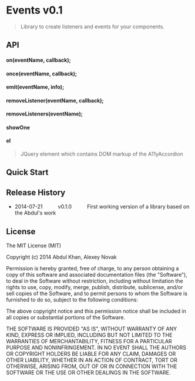 # Events v0.1

> Library to create listeners and events for your components.

## API

#### on(eventName, callback);

>

#### once(eventName, callback);

>

#### emit(eventName, info);

>

#### removeListener(eventName, callback);

>

#### removeListeners(eventName);

>

#### showOne

>

#### el

> JQuery element which contains DOM markup of the A11yAccordion

## Quick Start


## Release History

* 2014-07-21   v0.1.0   First working version of a library based on the Abdul's work

## License
The MIT License (MIT)

Copyright (c) 2014 Abdul Khan, Alexey Novak

Permission is hereby granted, free of charge, to any person obtaining a copy
of this software and associated documentation files (the "Software"), to deal
in the Software without restriction, including without limitation the rights
to use, copy, modify, merge, publish, distribute, sublicense, and/or sell
copies of the Software, and to permit persons to whom the Software is
furnished to do so, subject to the following conditions:

The above copyright notice and this permission notice shall be included in all
copies or substantial portions of the Software.

THE SOFTWARE IS PROVIDED "AS IS", WITHOUT WARRANTY OF ANY KIND, EXPRESS OR
IMPLIED, INCLUDING BUT NOT LIMITED TO THE WARRANTIES OF MERCHANTABILITY,
FITNESS FOR A PARTICULAR PURPOSE AND NONINFRINGEMENT. IN NO EVENT SHALL THE
AUTHORS OR COPYRIGHT HOLDERS BE LIABLE FOR ANY CLAIM, DAMAGES OR OTHER
LIABILITY, WHETHER IN AN ACTION OF CONTRACT, TORT OR OTHERWISE, ARISING FROM,
OUT OF OR IN CONNECTION WITH THE SOFTWARE OR THE USE OR OTHER DEALINGS IN THE
SOFTWARE.